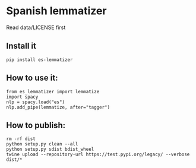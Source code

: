 # Spanish lemmatizer

Read data/LICENSE first

## Install it

    pip install es-lemmatizer

## How to use it:

```
from es_lemmatizer import lemmatize
import spacy
nlp = spacy.load("es")
nlp.add_pipe(lemmatize, after="tagger")
```


## How to publish:

```
rm -rf dist
python setup.py clean --all
python setup.py sdist bdist_wheel
twine upload --repository-url https://test.pypi.org/legacy/ --verbose dist/*
```